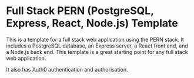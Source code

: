 # Full Stack PERN (PostgreSQL, Express, React, Node.js) Template

This is a template for a full stack web application using the PERN stack. It includes a PostgreSQL database, an Express server, a React front end, and a Node.js back end. This template is a great starting point for any full stack web application.

It also has Auth0 authentication and authorisation.
